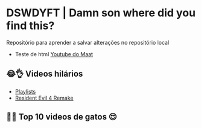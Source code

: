 
# DSWDYFT | Damn son where did you find this?

Repositório para aprender a salvar alterações no repositório local
- Teste de html [Youtube do Maat](https://www.youtube.com/channel/UCpCGJdH0HkR8MOo-jd5K34A)

## 😂👌 Videos hilários
- [Playlists](https://www.youtube.com/@duskmaat9/playlists)
- [Resident Evil 4 Remake](https://www.youtube.com/watch?v=kbBi8Jzp_SQ&list=PL7dcHVKnLVGo5FFLGycBM3TBXtGoWJIDM)

## 🐱‍👤 Top 10 videos de gatos 😍
